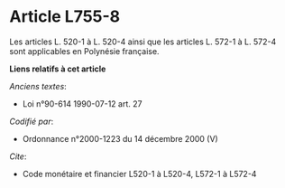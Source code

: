 # Article L755-8

Les articles L. 520-1 à L. 520-4 ainsi que les articles L. 572-1 à L. 572-4 sont applicables en Polynésie française.

**Liens relatifs à cet article**

_Anciens textes_:

  - Loi n°90-614 1990-07-12 art. 27

_Codifié par_:

  - Ordonnance n°2000-1223 du 14 décembre 2000 (V)

_Cite_:

  - Code monétaire et financier L520-1 à L520-4, L572-1 à L572-4
